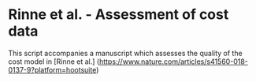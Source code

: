 # Rinne et al. - Assessment of cost data

This script accompanies a manuscript which assesses the quality of the cost model in [Rinne et al.] (https://www.nature.com/articles/s41560-018-0137-9?platform=hootsuite)

  
